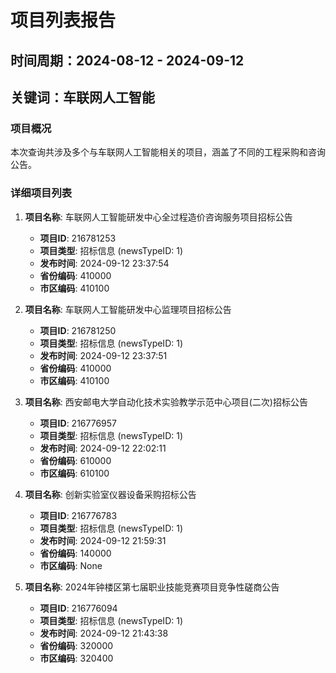 # 项目列表报告

## 时间周期：2024-08-12 - 2024-09-12
## 关键词：车联网人工智能

### 项目概况
本次查询共涉及多个与车联网人工智能相关的项目，涵盖了不同的工程采购和咨询公告。

### 详细项目列表

1. **项目名称**: 车联网人工智能研发中心全过程造价咨询服务项目招标公告
   - **项目ID**: 216781253
   - **项目类型**: 招标信息 (newsTypeID: 1)
   - **发布时间**: 2024-09-12 23:37:54
   - **省份编码**: 410000
   - **市区编码**: 410100

2. **项目名称**: 车联网人工智能研发中心监理项目招标公告
   - **项目ID**: 216781250
   - **项目类型**: 招标信息 (newsTypeID: 1)
   - **发布时间**: 2024-09-12 23:37:51
   - **省份编码**: 410000
   - **市区编码**: 410100

3. **项目名称**: 西安邮电大学自动化技术实验教学示范中心项目(二次)招标公告
   - **项目ID**: 216776957
   - **项目类型**: 招标信息 (newsTypeID: 1)
   - **发布时间**: 2024-09-12 22:02:11
   - **省份编码**: 610000
   - **市区编码**: 610100

4. **项目名称**: 创新实验室仪器设备采购招标公告
   - **项目ID**: 216776783
   - **项目类型**: 招标信息 (newsTypeID: 1)
   - **发布时间**: 2024-09-12 21:59:31
   - **省份编码**: 140000
   - **市区编码**: None

5. **项目名称**: 2024年钟楼区第七届职业技能竞赛项目竞争性磋商公告
   - **项目ID**: 216776094
   - **项目类型**: 招标信息 (newsTypeID: 1)
   - **发布时间**: 2024-09-12 21:43:38
   - **省份编码**: 320000
   - **市区编码**: 320400